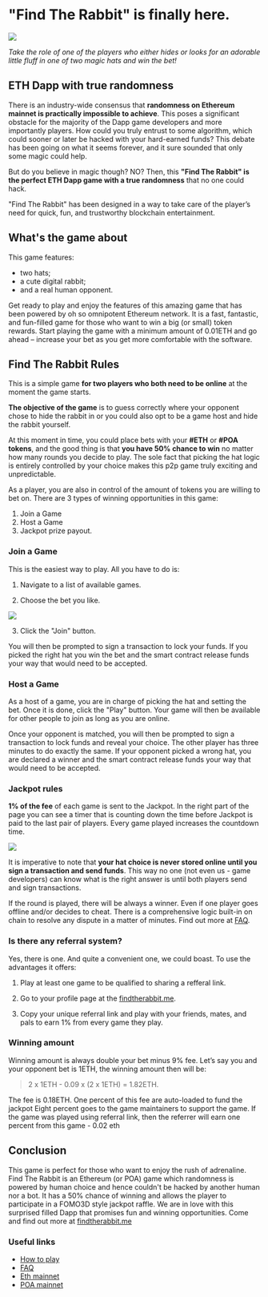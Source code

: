 # "Find The Rabbit" is finally here. </h1>
![](https://github.com/findtherabbit/wiki/raw/master/pictures/tw_2.png)

*Take the role of one of the players who either hides or looks for an adorable little fluff in one of two magic hats and win the bet!* 

## ETH Dapp with true randomness

There is an industry-wide consensus that **randomness on Ethereum mainnet is practically impossible to achieve**. This poses a significant obstacle for the majority of the Dapp game developers and more importantly players. How could you truly entrust to some algorithm, which could sooner or later be hacked with your hard-earned funds? This debate has been going on what it seems forever, and it sure sounded that only some magic could help.

But do you believe in magic though? NO? Then, this **"Find The Rabbit" is the perfect ETH Dapp game with a true randomness** that no one could hack. 

"Find The Rabbit" has been designed in a way to take care of the player’s need for quick, fun, and trustworthy blockchain entertainment.

## What's the game about

This game features:
* two hats;
* a cute digital rabbit;
* and a real human opponent.

Get ready to play and enjoy the features of this amazing game that has been powered by oh so omnipotent Ethereum network. It is a fast, fantastic, and fun-filled game for those who want to win a big (or small) token rewards. Start playing the game with a minimum amount of 0.01ETH and go ahead – increase your bet as you get more comfortable with the software.

## Find The Rabbit Rules

This is a simple game **for two players who both need to be online** at the moment the game starts. 

**The objective of the game** is to guess correctly where your opponent chose to hide the rabbit in or you could also opt to be a game host and hide the rabbit yourself.

At this moment in time, you could place bets with your **#ETH** or **#POA tokens**, and the good thing is that **you have 50% chance to win** no matter how many rounds you decide to play. The sole fact that picking the hat logic is entirely controlled by your choice makes this p2p game truly exciting and unpredictable. 

As a player, you are also in control of the amount of tokens you are willing to bet on. 
There are 3 types of winning opportunities in this game:

1. Join a Game
2. Host a Game
3. Jackpot prize payout.

### Join a Game

This is the easiest way to play. All you have to do is:

1. Navigate to a list of available games.

2. Choose the bet you like.

![](https://github.com/findtherabbit/findtherabbit.me/raw/faq/gifs/joinGame.gif)

3. Click the "Join" button. 

You will then be prompted to sign a transaction to lock your funds. If you picked the right hat you win the bet and the smart contract release funds your way that would need to be accepted. 


### Host a Game

As a host of a game, you are in charge of picking the hat and setting the bet. Once it is done, click the "Play" button. Your game will then be available for other people to join as long as you are online.

Once your opponent is matched, you will then be prompted to sign a transaction to lock funds and reveal your choice. The other player has three minutes to do exactly the same. If your opponent picked a wrong hat, you are declared a winner and the smart contract release funds your way that would need to be accepted.

### Jackpot rules

**1% of the fee** of each game is sent to the Jackpot. In the right part of the page you can see a timer that is counting down the time before Jackpot is paid to the last pair of players. Every game played increases the countdown time.

![](https://github.com/findtherabbit/wiki/raw/master/pictures/main.png)


It is imperative to note that **your hat choice is never stored online until you sign a transaction and send funds**. This way no one (not even us - game developers) can know what is the right answer is until both players send and sign transactions. 

If the round is played, there will be always a winner. Even if one player goes offline and/or decides to cheat. There is a comprehensive logic built-in on chain to resolve any dispute in a matter of minutes. Find out more at <a href="https://findtherabbit.github.io/wiki/FAQ.html">FAQ</a>.


### Is there any referral system?

Yes, there is one. And quite a convenient one, we could boast. To use the advantages it offers:
1. Play at least one game to be qualified to sharing a refferal link.

2. Go to your profile page at the [findtherabbit.me](https://findtherabbit.me/profile). 

3. Copy your unique referral link and play with your friends, mates, and pals to earn 1% from every game they play.

### Winning amount


Winning amount is always double your bet minus 9% fee.
Let’s say you and your opponent bet is 1ETH, the winning amount then will be:
> 2 x 1ETH - 0.09 x (2 x 1ETH) = 1.82ETH.

The fee is 0.18ETH.
One percent of this fee are auto-loaded to fund the jackpot
Eight percent goes to the game maintainers to support the game.
If the game was played using referral link, then the referrer will earn one percent from this game - 0.02 eth



## Conclusion 
This game is perfect for those who want to enjoy the rush of adrenaline. Find The Rabbit is an Ethereum (or POA)  game which randomness is powered by human choice and hence couldn't be hacked by another human nor a bot. It has a 50% chance of winning and allows the player to participate in a FOMO3D style jackpot raffle. We are in love with this surprised filled Dapp that  promises fun and winning opportunities. Come and find out more at <a href="https://findtherabbit.me/">findtherabbit.me</a>


### Useful links

 - [How to play](HowToPlay.html)  
 - [FAQ](FAQ.html)
 - [Eth mainnet](https://etherscan.io/address/0x2e9494387868eb9ec6997b711d655de82f53713f)
 - [POA mainnet](https://blockscout.com/poa/core/address/0x152d57780ff1da6fa08e2c4bc4c739ea6f001e8c/transactions)
